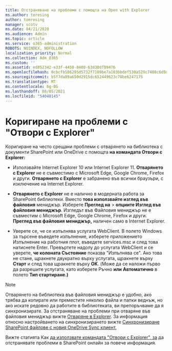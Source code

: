 ```yaml
---
title: Отстраняване на проблеми с помощта на Open with Explorer
ms.author: toresing
author: tomresing
manager: scotv
ms.date: 04/21/2020
ms.audience: Admin
ms.topic: article
ms.service: o365-administration
ROBOTS: NOINDEX, NOFOLLOW
localization_priority: Normal
ms.collection: Adm_O365
ms.custom: ''
ms.assetid: ed852342-e33f-4450-8400-63d30df09476
ms.openlocfilehash: 0cbcfb506295d5732f7109be7a103bbdef530a529c7408c6d9d45a7b38a89915
ms.sourcegitcommit: b5f7da89a650d2915dc652449623c78be6247175
ms.translationtype: MT
ms.contentlocale: bg-BG
ms.lasthandoff: 08/05/2021
ms.locfileid: "54048145"
---
```

# <a name="fix-problems-with-open-with-explorer"></a>Коригиране на проблеми с "Отвори с Explorer"

Коригиране на често срещани проблеми с отварянето на библиотека с документи SharePoint или OneDrive с помощта **на командата Отвори с Explorer:** 
  
- Използвайте Internet Explorer 10 или Internet Explorer 11. **Отварянето с Explorer** не е съвместимо с Microsoft Edge, Google Chrome, Firefox и други. **Отварянето с Explorer** е забранено във всички браузъри, с изключение на Internet Explorer. 
    
- **Отварянето с Explorer** не е налично в модерната работа за SharePoint библиотеки. Вместо **това използвайте изглед във файловия** мениджър. Изберете **Преглед на** \> **опциите Изглед във файловия мениджър**. Изгледът във Файловия мениджър не е съвместим с Microsoft Edge, Google Chrome, Firefox и други. **Преглед във файловия мениджър,** наличен само в Internet Explorer. 
    
- Уверете се, че се изпълнява услугата WebClient. В полето Windows за търсене въведете изпълнение, изберете приложението Изпълнение на работния плот, въведете services.msc и след това натиснете Enter. Превъртете надолу до услугата WebClient и се уверете, **че колоната Състояние** показва "Изпълнява се". Ако това не стане, щракнете двукратно върху услугата, щракнете върху **Старт** и след това щракнете върху **OK**. (Може да се наложи първо да разрешите услугата, като изберете Ръчно **или** **Автоматично** в полето **Тип стартиране.)** 
    
> [!NOTE]
> Отварянето на библиотека във файловия мениджър е удобно, ако трябва да копирате или преместите няколко файла и папки веднъж, но ако искате редовно да работите в библиотеката, ви препоръчваме да я синхронизирате. За отстраняване на проблеми при отваряне във файловия мениджър вижте [Отваряне в Explorer](https://go.microsoft.com/fwlink/?linkid=871665). За информация относно настройването на синхронизирането вижте [Синхронизиране SharePoint файлове с новия OneDrive Sync клиент.](https://go.microsoft.com/fwlink/?linkid=871666)
  
Вижте статията Как [да използвате командата "Отвори с Explorer", за](https://docs.microsoft.com/sharepoint/support/lists-and-libraries/troubleshoot-issues-using-open-with-explorer) да отстранявате проблеми в SharePoint онлайн за повече информация. 
  

